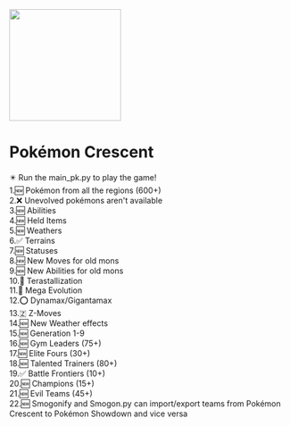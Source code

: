 <head>
<a><img height="200" src="https://media.discordapp.net/attachments/982880054583394375/1082982994131828756/20230308_170704.png"/></a>
<h1>
Pokémon Crescent</bold></h1>
✴️ Run the main_pk.py to play the game!<br>
1.🆕 Pokémon from all the regions (600+)<br>
2.❌ Unevolved pokémons aren't available<br>
3.🆕 Abilities<br>
4.🆕 Held Items<br>
5.🆕 Weathers<br>
6.✅ Terrains<br>
7.🆕 Statuses<br>
8.🆕 New Moves for old mons <br>
9.🆕 New Abilities for old mons<br>
10.💎 Terastallization<br>
11.🧬 Mega Evolution<br>
12.⭕ Dynamax/Gigantamax<br>
13.🇿 Z-Moves<br>
14.🆕 New Weather effects<br>
15.🆕 Generation 1-9<br>
16.🆕 Gym Leaders (75+)<br>
17.🆕 Elite Fours (30+)<br>
18.🆕 Talented Trainers (80+)<br>
19.✅ Battle Frontiers (10+)<br>
20.🆕 Champions (15+)<br>
21.🆕 Evil Teams (45+) <br>
22.🆕 Smogonify and Smogon.py can import/export teams from Pokémon Crescent to Pokémon Showdown and vice versa<br>

